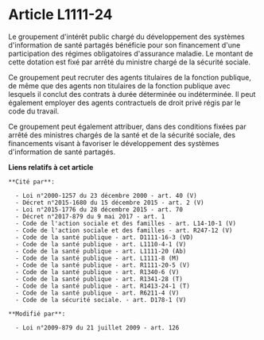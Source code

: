 # Article L1111-24

Le groupement d'intérêt public chargé du développement des systèmes d'information de santé partagés bénéficie pour son
financement d'une participation des régimes obligatoires d'assurance maladie. Le montant de cette dotation est fixé par
arrêté du ministre chargé de la sécurité sociale. 

Ce groupement peut recruter des agents titulaires de la fonction publique, de même que des agents non titulaires de la
fonction publique avec lesquels il conclut des contrats à durée déterminée ou indéterminée. Il peut également employer des
agents contractuels de droit privé régis par le code du travail. 

Ce groupement peut également attribuer, dans des conditions fixées par arrêté des ministres chargés de la santé et de la
sécurité sociale, des financements visant à favoriser le développement des systèmes d'information de santé partagés.

**Liens relatifs à cet article**

	**Cité par**:

	  - Loi n°2000-1257 du 23 décembre 2000 - art. 40 (V)
	  - Décret n°2015-1680 du 15 décembre 2015 - art. 2 (V)
	  - Loi n°2015-1776 du 28 décembre 2015 - art. 70
	  - Décret n°2017-879 du 9 mai 2017 - art. 1
	  - Code de l'action sociale et des familles - art. L14-10-1 (V)
	  - Code de l'action sociale et des familles - art. R247-12 (V)
	  - Code de la santé publique - art. D1111-16-3 (VD)
	  - Code de la santé publique - art. L1110-4-1 (V)
	  - Code de la santé publique - art. L1111-20 (Ab)
	  - Code de la santé publique - art. L1111-8 (M)
	  - Code de la santé publique - art. R1111-20-5 (V)
	  - Code de la santé publique - art. R1340-6 (V)
	  - Code de la santé publique - art. R1341-28 (T)
	  - Code de la santé publique - art. R1413-24-1 (T)
	  - Code de la santé publique - art. R6211-4 (V)
	  - Code de la sécurité sociale. - art. D178-1 (V)

	**Modifié par**:

	  - Loi n°2009-879 du 21 juillet 2009 - art. 126
